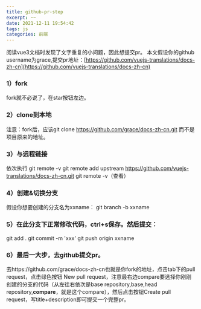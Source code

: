 ```yaml
---
title: github-pr-step
excerpt: ~~
date: 2021-12-11 19:54:42
tags: js
categories: 前端
---
```

阅读vue3文档时发现了文字重复的小问题，因此想提交pr。
本文假设你的github username为grace,提交pr地址：[https://github.com/vuejs-translations/docs-zh-cn](https://github.com/vuejs-translations/docs-zh-cn)

### 1）fork
fork就不必说了，在star按钮左边。
### 2）clone到本地
注意：fork后，应该git clone https://github.com/grace/docs-zh-cn.git 而不是项目原来的地址。
### 3）与远程链接
依次执行
git remote -v
git remote add upstream https://github.com/vuejs-translations/docs-zh-cn.git
git remote -v（查看）
### 4）创建&切换分支
假设你想要创建的分支名为xxname：
git branch -b xxname
### 5）在此分支下正常修改代码，ctrl+s保存。然后提交：
git add .
git commit -m 'xxx'
git push origin xxname
### 6）最后一大步，去github提交pr。
去https://github.com/grace/docs-zh-cn也就是你fork的地址，点击tab下的pull request，点击绿色按钮 New pull request，注意最右边compare要选择你刚刚创建的分支的代码（从左往右依次是base repository,base,head repository,**compare**，就是这个compare），然后点击按钮Create pull request，写title+description即可提交一个完整pr。
